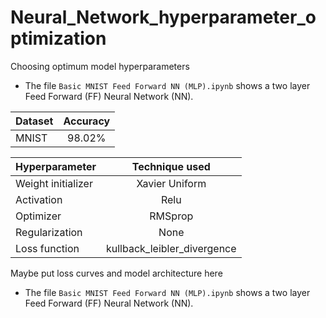 # Neural_Network_hyperparameter_optimization
Choosing optimum model hyperparameters 

* The file ```Basic MNIST Feed Forward NN (MLP).ipynb``` shows a two layer Feed Forward (FF) Neural Network (NN).

| Dataset        | Accuracy           |
| ------------- |:-------------:|
| MNIST | 98.02%      |

| Hyperparameter        | Technique used           |
| ------------- |:-------------:|
| Weight initializer      | Xavier Uniform |
| Activation  | Relu      |
| Optimizer | RMSprop      |
| Regularization | None      |
| Loss function | kullback_leibler_divergence      |

Maybe put loss curves and model architecture here

* The file ```Basic MNIST Feed Forward NN (MLP).ipynb``` shows a two layer Feed Forward (FF) Neural Network (NN).
